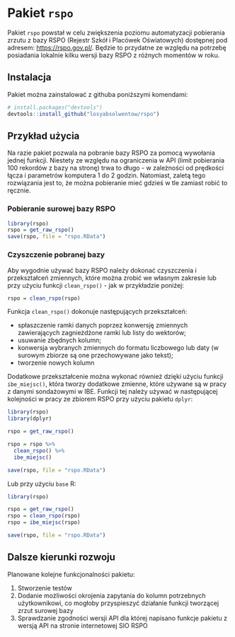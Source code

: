 # Pakiet `rspo`

Pakiet `rspo` powstał w celu zwiększenia poziomu automatyzacji pobierania zrzutu z bazy RSPO (Rejestr Szkół i Placówek Oświatowych) dostępnej pod adresem: https://rspo.gov.pl/. Będzie to przydatne ze względu na potrzebę posiadania lokalnie kilku wersji bazy RSPO z różnych momentów w roku.

## Instalacja

Pakiet można zainstalować z githuba poniższymi komendami:

``` r
# install.packages("devtools")
devtools::install_github("losyabsolwentow/rspo")
```

## Przykład użycia

Na razie pakiet pozwala na pobranie bazy RSPO za pomocą wywołania jednej funkcji. Niestety ze względu na ograniczenia w API (limit pobierania 100 rekordów z bazy na stronę) trwa to długo - w zależności od prędkości łącza i parametrów komputera 1 do 2 godzin. Natomiast, zaletą tego rozwiązania jest to, że można pobieranie mieć gdzieś w tle zamiast robić to ręcznie.

### Pobieranie surowej bazy RSPO

``` r
library(rspo)
rspo = get_raw_rspo()
save(rspo, file = "rspo.RData")
```

### Czyszczenie pobranej bazy

Aby wygodnie używać bazy RSPO należy dokonać czyszczenia i przekształceń zmiennych, które można zrobić we własnym zakresie lub przy użyciu funkcji `clean_rspo()` - jak w przykładzie poniżej:

```r
rspo = clean_rspo(rspo)
```

Funkcja `clean_rspo()` dokonuje następujących przekształceń:

* spłaszczenie ramki danych poprzez konwersję zmiennych zawierających zagnieżdżone ramki lub listy do wektorów;
* usuwanie zbędnych kolumn;
* konwersja wybranych zmiennych do formatu liczbowego lub daty (w surowym zbiorze są one przechowywane jako tekst);
* tworzenie nowych kolumn

Dodatkowe przekształcenie można wykonać również dzięki użyciu funkcji `ibe_miejsc()`, która tworzy dodatkowe zmienne, które używane są w pracy z danymi sondażowymi w IBE. Funkcji tej należy używać w następującej kolejności w pracy ze zbiorem RSPO przy użyciu pakietu `dplyr`:

```r
library(rspo)
library(dplyr)

rspo = get_raw_rspo()

rspo = rspo %>% 
  clean_rspo() %>% 
  ibe_miejsc()

save(rspo, file = "rspo.RData")
```

Lub przy użyciu `base` R:

```r
library(rspo)

rspo = get_raw_rspo()
rspo = clean_rspo(rspo)
rspo = ibe_miejsc(rspo)

save(rspo, file = "rspo.RData")
```

## Dalsze kierunki rozwoju

Planowane kolejne funkcjonalności pakietu:

1. Stworzenie testów
2. Dodanie możliwości okrojenia zapytania do kolumn potrzebnych użytkownikowi, co mogłoby przyspieszyć działanie funkcji tworzącej zrzut surowej bazy
3. Sprawdzanie zgodności wersji API dla której napisano funkcje pakietu z wersją API na stronie internetowej SIO RSPO
